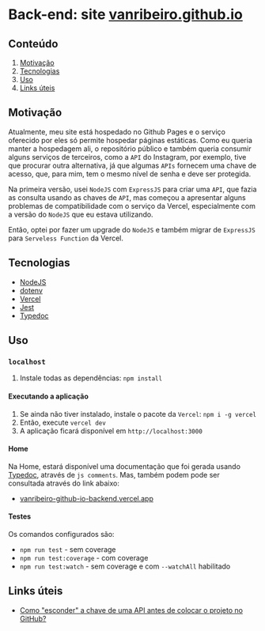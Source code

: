 # Back-end: site [vanribeiro.github.io](https://vanribeiro.github.io/)

## Conteúdo
1. [Motivação](#motivação)
2. [Tecnologias](#tecnologias)
3. [Uso](#uso)
5. [Links úteis](#links-úteis)

## Motivação
Atualmente, meu site está hospedado no Github Pages e o serviço oferecido por eles só permite hospedar páginas estáticas. Como eu queria manter a hospedagem ali, o repositório público e também queria consumir alguns serviços de terceiros, como a `API` do Instagram, por exemplo, tive que procurar outra alternativa, já que algumas `APIs` fornecem uma chave de acesso, que, para mim, tem o mesmo nível de senha e deve ser protegida.

Na primeira versão, usei `NodeJS` com `ExpressJS` para criar uma `API`, que fazia as consulta usando as chaves de `API`, mas começou a apresentar alguns problemas de compatibilidade com o serviço da Vercel, especialmente com a versão do `NodeJS` que eu estava utilizando. 

Então, optei por fazer um upgrade do `NodeJS` e também migrar de `ExpressJS` para `Serveless Function` da Vercel.

## Tecnologias 

- [NodeJS](https://nodejs.org/en/)
- [dotenv](https://www.npmjs.com/package/dotenv)
- [Vercel](https://vercel.com/)
- [Jest](https://jestjs.io/)
- [Typedoc](https://typedoc.org/)

## Uso

### `localhost`

1. Instale todas as dependências: `npm install`

#### Executando a aplicação

1. Se ainda não tiver instalado, instale o pacote da `Vercel`: `npm i -g vercel`
2. Então, execute `vercel dev`
3. A aplicação ficará disponível em `http://localhost:3000`

#### Home 

Na Home, estará disponível uma documentação que foi gerada usando [Typedoc](https://typedoc.org/), através de `js comments`. Mas, também podem pode ser consultada através do link abaixo:

- [vanribeiro-github-io-backend.vercel.app](https://vanribeiro-github-io-backend.vercel.app/)

#### Testes

Os comandos configurados são:

- `npm run test` - sem coverage
- `npm run test:coverage` - com coverage
- `npm run test:watch` - sem coverage e com `--watchAll` habilitado

## Links úteis

- [Como "esconder" a chave de uma API antes de colocar o projeto no GitHub?](https://pt.stackoverflow.com/questions/477756/como-esconder-a-chave-de-uma-api-antes-de-colocar-o-projeto-no-github)
